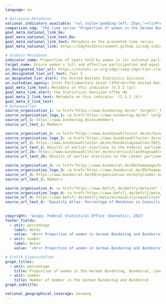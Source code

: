 ```yaml
---
language: en    

# Nationale Metadaten    
national_indicators_available: "<ul style='padding-left: 25px;'><li>Proportion of women in the German Bundestag (lower chamber)</li> <li> Proportion of women in the Bundesrat (upper chamber)</li> <li> Proportion of women in Länder parliaments</li> <li> Proportion of women in councils of districts and district-free cities</li> <li> Members in the German Bundestag (lower chamber)</li> <li> Members in the Bundesrat (upper chamber)</li></ul>"    
comparison_sdg: 'The time series "Proportion of women in the German Bundestag (Lower chamber)", "Proportion of women in the Bundesrat (Upper chamber)", "Members in the German Bundestag (lower chamber)" and "Members in the Bundesrat (upper chamber)" are compliant with the global metadata. The time series "Proportion of women in Länder parliaments" is partly compliant with the global metadata. The time series "Proportion of women in councils of districts and district-free cities" provides additional information.'    
goal_meta_national_link_De: 
goal_meta_national_link_text_De: 
goal_meta_national_link_text: Metadata on the presented time series
goal_meta_national_link: https://SdgTestEnvironment.github.io/sdg-indicators/public/Meta/5.5.1.pdf    

# Globale Metadaten    
indicator_name: Proportion of seats held by women in (a) national parliaments and (b) local governments    
target_name: Ensure women's full and effective participation and equal opportunities for leadership at all levels of decision-making in political, economic and public life    
un_designated_tier_url: https://unstats.un.org/sdgs/iaeg-sdgs/tier-classification/    
un_designated_tier_url_text: Tier I    
un_desgnated_tier_alert: the United Nations Statistics Division    
un_custodian_agency: Inter-Parliamentary Union (IPU)<br>The United Nations Entity for Gender Equality and the Empowerment of Women (UN Women)    
goal_meta_link_text: Metadata on this indicator (5.5.1 (a))    
goal_meta_link_alert: the Statistical Devision ofthe UN    
goal_meta_2_link_text: Metadata on this indicator  (5.5.1 (b))    
goal_meta_3_link_text:         
# Datenquellen
source_organisation_1: <a href="https://www.bundestag.de/en" target="_blank"> German Bundestag (Lower chamber) </a>
source_organisation_logo_1: <a href="https://www.bundestag.de/en" target="_blank"><img src="https://g205sdgs.github.io/sdg-indicators/public/OrgImgEn/bt.png" alt="Logo bt" style="height:60px; width:148px"/></a>
source_url_1: https://www.bundestag.de/en/members
source_url_text_1: Members

source_organisation_2: <a href="https://www.bundeswahlleiter.de/en/bundeswahlleiter.html" target="_blank"> The Federal Returning Officer </a>
source_organisation_logo_2: <a href="https://www.bundeswahlleiter.de/en/bundeswahlleiter.html" target="_blank"><img src="https://g205sdgs.github.io/sdg-indicators/public/OrgImgEn/bundeswahlleiter.png" alt="Logo bundeswahlleiter" style="height:60px; width:148px"/></a>
source_url_2: https://www.bundeswahlleiter.de/en/bundestagswahlen/2021/publikationen.html
source_url_text_2: Results of earlier elections to the Federal parliaments (only available in German)
source_url_2b: https://www.bundeswahlleiter.de/en/service/landtagswahlen.html
source_url_text_2b: Results of earlier elections to the Länder parliaments (only available in German)

source_organisation_3: <a href="https://www.bundesrat.de/EN/homepage/homepage-node.html" target="_blank"> Bundesrat </a>
source_organisation_logo_3: <a href="https://www.bundesrat.de/EN/homepage/homepage-node.html" target="_blank"><img src="https://g205sdgs.github.io/sdg-indicators/public/OrgImgEn/brat.png" alt="Logo brat" style="height:60px; width:148px"/></a>
source_url_3: https://www.bundesrat.de/EN/organisation-en/mitglieder-en/mitglieder-en-node.html
source_url_text_3: Members

source_organisation_4: <a href="https://www.bmfsfj.de/bmfsfj/meta/en" target="_blank"> Federal Ministry for Family Affairs, Senior Citizens, Women and Youth </a>
source_organisation_logo_4: <a href="https://www.bmfsfj.de/bmfsfj/meta/en" target="_blank"><img src="https://g205sdgs.github.io/sdg-indicators/public/OrgImgEn/bmfsfj.png" alt="Logo bmfsfj" style="height:60px; width:148px"/></a>
source_url_4: https://www.bmfsfj.de/bmfsfj/meta/en/equality/equalityatlas?view?indikator=Mandates-Administrative-District
source_url_text_4: 'Equality Atlas: Percentage of Mandates in Councils of Districts and District-Free Cities Held by Women'
    
    
copyright: '&copy; Federal Statistical Office (Destatis), 2023'    
footer_fields:
  - unit: percentage
    label: Notes
    value: '<br>• Proportion of women in German Bundestag and Bundesrat: Reference date January 1st<br>• Proportion of women in Länder parliaments: Election result<br>• Proportion of women in councils of districts and district-free cities:  Election result, 2019 to 2021 without Schleswig-Holstein.<br>• Proportion of women in German Bundestag and Bundesrat: Reference date January 1st<br>• Proportion of women in Länder parliaments: Election result<br>• Proportion of women in councils of districts and district-free cities:  Election result, 2019 to 2021 without Schleswig-Holstein.'
  - unit: number
    label: Notes
    value: '<br>• Proportion of women in German Bundestag and Bundesrat: Reference date January 1st<br>• Proportion of women in Länder parliaments: Election result<br>• Proportion of women in councils of districts and district-free cities:  Election result, 2019 to 2021 without Schleswig-Holstein.<br>• Reference date January 1st'    

# Grafik Eigenschaften    
graph_titles:
  - unit: percentage
    title: Proportion of women in the German Bundestag, Bundesrat, Länder parliaments and local governments
  - unit: number
    title: Number of member in the German Bundestag and Bundesrat
graph_subtitle:     

national_geographical_coverage: Germany    
---
```


<span></span>